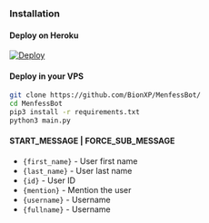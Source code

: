 ### Installation
#### Deploy on Heroku
[![Deploy](https://www.herokucdn.com/deploy/button.svg)](https://heroku.com/deploy?template=https://github.com/ReyyNada/MenfessBot)</br>



#### Deploy in your VPS
````bash
git clone https://github.com/BionXP/MenfessBot/
cd MenfessBot
pip3 install -r requirements.txt
python3 main.py
````

#### START_MESSAGE | FORCE_SUB_MESSAGE

* `{first_name}` - User first name
* `{last_name}` - User last name
* `{id}` - User ID
* `{mention}` - Mention the user
* `{username}` - Username
* `{fullname}` - Username

